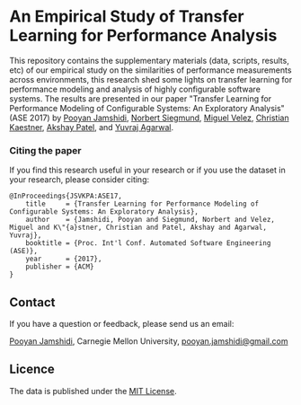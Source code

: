 # An Empirical Study of Transfer Learning for Performance Analysis
This repository contains the supplementary materials (data, scripts, results, etc) of our empirical study on the similarities of performance measurements across environments, this research shed some lights on transfer learning for performance modeling and analysis of highly configurable software systems. The results are presented in our paper "Transfer Learning for Performance Modeling of Configurable Systems: An Exploratory Analysis" (ASE 2017) by [Pooyan Jamshidi](http://www.cs.cmu.edu/~pjamshid/), [Norbert Siegmund](https://www.uni-weimar.de/de/medien/professuren/medieninformatik/intelligente-softwaresysteme/), [Miguel Velez](http://www.cs.cmu.edu/~mvelezce/), [Christian Kaestner](https://www.cs.cmu.edu/~ckaestne/), [Akshay Patel](https://www.linkedin.com/in/akshaypa/), and [Yuvraj Agarwal](http://www.synergylabs.org/yuvraj/).


### Citing the paper
If you find this research useful in your research or if you use the dataset in your research, please consider citing:

    @InProceedings{JSVKPA:ASE17,
        title     = {Transfer Learning for Performance Modeling of Configurable Systems: An Exploratory Analysis},
        author    = {Jamshidi, Pooyan and Siegmund, Norbert and Velez, Miguel and K\"{a}stner, Christian and Patel, Akshay and Agarwal, Yuvraj},
        booktitle = {Proc. Int'l Conf. Automated Software Engineering (ASE)},
        year      = {2017},
        publisher = {ACM}
    } 


## Contact

If you have a question or feedback, please send us an email:

[Pooyan Jamshidi](https://github.com/pooyanjamshidi), Carnegie Mellon University, pooyan.jamshidi@gmail.com


## Licence

The data is published under the [MIT License](https://github.com/pooyanjamshidi/ase17/blob/master/License).    